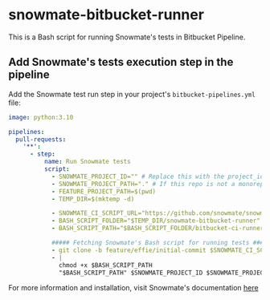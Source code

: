 # snowmate-bitbucket-runner
This is a Bash script for running Snowmate's tests in Bitbucket Pipeline.

## Add Snowmate's tests execution step in the pipeline
Add the Snowmate test run step in your project's `bitbucket-pipelines.yml` file:

```yml
image: python:3.10

pipelines:
  pull-requests:
    '**':
      - step:
          name: Run Snowmate tests
          script:
            - SNOWMATE_PROJECT_ID="" # Replace this with the project_id you have created on our website.
            - SNOWMATE_PROJECT_PATH="." # If this repo is not a monorepo, leave it as ".", otherwise, replace it with the relative path of the relevant service, e.g., "worker".
            - FEATURE_PROJECT_PATH=$(pwd)
            - TEMP_DIR=$(mktemp -d)

            - SNOWMATE_CI_SCRIPT_URL="https://github.com/snowmate/snowmate-bitbucket-runner.git"
            - BASH_SCRIPT_FOLDER="$TEMP_DIR/snowmate-bitbucket-runner"
            - BASH_SCRIPT_PATH="$BASH_SCRIPT_FOLDER/bitbucket-ci-runner.sh"

            ##### Fetching Snowmate's Bash script for running tests #####
            - git clone -b feature/effie/initial-commit $SNOWMATE_CI_SCRIPT_URL $BASH_SCRIPT_FOLDER
            - |
              chmod +x $BASH_SCRIPT_PATH
              "$BASH_SCRIPT_PATH" $SNOWMATE_PROJECT_ID $SNOWMATE_PROJECT_PATH $TEMP_DIR $FEATURE_PROJECT_PATH

```

For more information and installation, visit Snowmate's documentation [here](https://docs.snowmate.io/docs/33-test-execution-bitbucket-pipelines)
